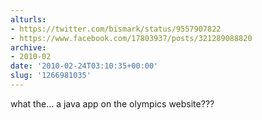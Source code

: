```yaml
---
alturls:
- https://twitter.com/bismark/status/9557907822
- https://www.facebook.com/17803937/posts/321289088820
archive:
- 2010-02
date: '2010-02-24T03:10:35+00:00'
slug: '1266981035'
---
```


what the... a java app on the olympics website???

